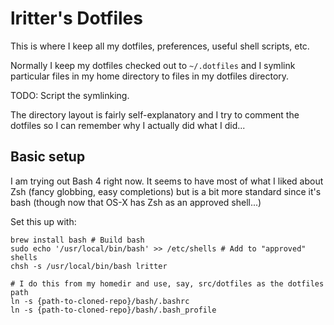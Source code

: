 # lritter's Dotfiles

This is where I keep all my dotfiles, preferences, useful shell scripts, etc.

Normally I keep my dotfiles checked out to `~/.dotfiles` and I symlink particular files in my home directory to files in my dotfiles directory.

TODO: Script the symlinking.

The directory layout is fairly self-explanatory and I try to comment the dotfiles so I can remember why I actually did what I did...

## Basic setup

I am trying out Bash 4 right now.  It seems to have most of what I liked about Zsh (fancy globbing, easy completions) but is a bit more standard since it's bash (though now that OS-X has Zsh as an approved shell...)

Set this up with:

    brew install bash # Build bash
    sudo echo '/usr/local/bin/bash' >> /etc/shells # Add to "approved" shells
    chsh -s /usr/local/bin/bash lritter

    # I do this from my homedir and use, say, src/dotfiles as the dotfiles path
    ln -s {path-to-cloned-repo}/bash/.bashrc
    ln -s {path-to-cloned-repo}/bash/.bash_profile 